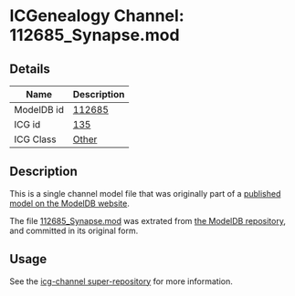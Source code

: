 # ICGenealogy Channel: 112685\_Synapse.mod

## Details

Name | Description
---- | -----------
ModelDB id | [112685](http://senselab.med.yale.edu/ModelDB/ShowModel.cshtml?model=112685)
ICG id | [135](http://icg.neurotheory.ox.ac.uk/channels/other/135)
ICG Class | [Other](http://icg.neurotheory.ox.ac.uk/channels/other)

## Description

This is a single channel model file that was originally part of a [published model on the ModelDB website](http://senselab.med.yale.edu/mModelDB/ShowModel.cshtml?model=112685).

The file [112685\_Synapse.mod](112685_Synapse.mod) was extrated from [the ModelDB repository](http://senselab.med.yale.edu/ModelDB/ShowModel.cshtml?model=112685), and committed in its original form.

## Usage

See the [icg-channel super-repository](https://github.com/icgenealogy/icg-channels) for more information.